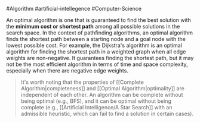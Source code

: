 #Algorithm #artificial-intellegence #Computer-Science 

An optimal algorithm is one that is guaranteed to find the best solution with the **minimum cost or shortest path** among all possible solutions in the search space. In the context of pathfinding algorithms, an optimal algorithm finds the shortest path between a starting node and a goal node with the lowest possible cost.
For example, the Dijkstra's algorithm is an optimal algorithm for finding the shortest path in a weighted graph when all edge weights are non-negative. It guarantees finding the shortest path, but it may not be the most efficient algorithm in terms of time and space complexity, especially when there are negative edge weights.

>It's worth noting that the properties of [[Complete Algorithm|completeness]] and [[Optimal Algorithm|optimality]] are independent of each other. An algorithm can be complete without being optimal (e.g., BFS), and it can be optimal without being complete (e.g., [[Artificial Intelligence/A Star Search]] with an admissible heuristic, which can fail to find a solution in certain cases).


